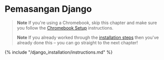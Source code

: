 # Pemasangan Django

> **Note** If you're using a Chromebook, skip this chapter and make sure you follow the [Chromebook Setup](../chromebook_setup/README.md) instructions.
> 
> **Note** If you already worked through the [installation steps](../installation/README.md) then you've already done this – you can go straight to the next chapter!

{% include "/django_installation/instructions.md" %}